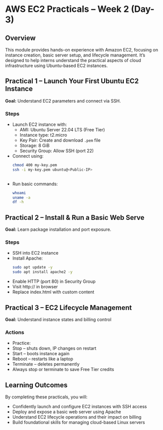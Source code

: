 # AWS EC2 Practicals – Week 2 (Day-3)

## Overview
This module provides hands-on experience with Amazon EC2, focusing on instance creation, basic server setup, and lifecycle management. It’s designed to help interns understand the practical aspects of cloud infrastructure using Ubuntu-based EC2 instances.



## Practical 1 – Launch Your First Ubuntu EC2 Instance

**Goal:** Understand EC2 parameters and connect via SSH.

### Steps
- Launch EC2 instance with:
  - AMI: Ubuntu Server 22.04 LTS (Free Tier)
  - Instance type: t2.micro
  - Key Pair: Create and download `.pem` file
  - Storage: 8 GiB
  - Security Group: Allow SSH (port 22)
- Connect using:
  ```bash
  chmod 400 my-key.pem
  ssh -i my-key.pem ubuntu@<Public-IP>
 
- Run basic commands: 
  ```bash
  whoami
  uname -a
  df -h


## Practical 2 – Install & Run a Basic Web Serve

**Goal:** Learn package installation and port exposure.

### Steps
- SSH into EC2 instance
- Install Apache:
  ```bash
  sudo apt update -y
  sudo apt install apache2 -y

- Enable HTTP (port 80) in Security Group
- Visit http://<Public-IP> in browser
- Replace index.html with custom content


## Practical 3 – EC2 Lifecycle Management

**Goal:** Understand instance states and billing control

### Actions
- Practice:
- Stop – shuts down, IP changes on restart
- Start – boots instance again
- Reboot – restarts like a laptop
- Terminate – deletes permanently
- Always stop or terminate to save Free Tier credits


## Learning Outcomes
By completing these practicals, you will:
- Confidently launch and configure EC2 instances with SSH access
- Deploy and expose a basic web server using Apache
- Understand EC2 lifecycle operations and their impact on billing
- Build foundational skills for managing cloud-based Linux servers
